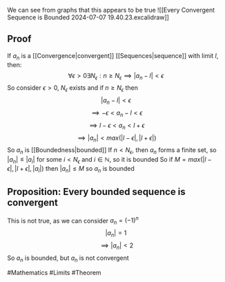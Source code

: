 We can see from graphs that this appears to be true
![[Every Convergent Sequence is Bounded 2024-07-07 19.40.23.excalidraw]]

## Proof
If $a_{n}$ is a [[Convergence|convergent]] [[Sequences|sequence]] with limit $l$, then:
$$
\forall\epsilon>0\exists N_{\epsilon}:n\geq N_{\epsilon}\implies \left| a_{n}-l \right|<\epsilon
$$
So consider $\epsilon>0$, $N_{\epsilon}$ exists and if $n\geq N_{\epsilon}$ then
$$
\left| a_{n}-l \right|<\epsilon 
$$
$$
\implies -\epsilon<a_{n}-l<\epsilon 
$$
$$
\implies l-\epsilon<a_{n}<l+\epsilon 
$$
$$
\implies \left| a_{n} \right|<max(\left| l-\epsilon \right|,\left| l+\epsilon \right|)
$$
So $a_{n}$ is [[Boundedness|bounded]]
If $n<N_{\epsilon}$, then $a_{n}$ forms a finite set, so $\left| a_{n} \right|\leq |a_{i}|$ for some $i<N_{\epsilon}$ and $i \in\mathbb{N}$, so it is bounded
So if $M=max(\left| l-\epsilon \right|,\left| l+\epsilon \right|,\left| a_{i} \right|)$
then $\left| a_{n} \right|\leq M$ so $a_{n}$ is bounded
## Proposition: Every bounded sequence is convergent
This is not true, as we can consider $a_{n}=(-1)^{n}$
$$
\left| a_{n} \right|=1
$$
$$
\implies \left| a_{n} \right|<2
$$
So $a_{n}$ is bounded, but $a_{n}$ is not convergent

#Mathematics #Limits #Theorem 